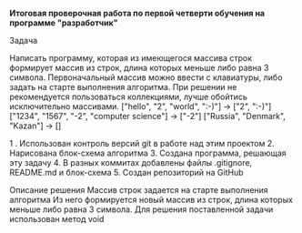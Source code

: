 **Итоговая проверочная работа по первой четверти обучения на программе "разработчик"**

Задача

Написать программу, которая из имеющегося массива строк формирует массив из строк, длина которых меньше либо равна 3 символа. Первоначальный массив можно ввести с клавиатуры, либо задать на старте выполнения алгоритма. При решении не рекомендуется пользоваться коллекциями, лучше обойтись исключительно массивами.
["hello", "2", "world", ":-)"] -> ["2", ":-)"] 
["1234", "1567", "-2", "computer science"] -> ["-2"] 
["Russia", "Denmark", "Kazan"] -> []

1 . Использован контроль версий git в работе над этим проектом
2. Нарисована блок-схема алгоритма
3. Создана программа, решающая эту задачу
4. В разных коммитах добавлены файлы .gitignore, README.md и блок-схема
5. Создан репозиторий на GitHub

Описание решения 
Массив строк задается на старте выполнения алгоритма
Из него формируется новый массив из строк, длина которых меньше либо равна 3 символа. 
Для решения поставленной задачи использован метод void
